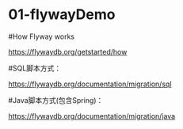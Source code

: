 # 01-flywayDemo

#How Flyway works

https://flywaydb.org/getstarted/how

#SQL脚本方式：

https://flywaydb.org/documentation/migration/sql

#Java脚本方式(包含Spring)：

https://flywaydb.org/documentation/migration/java
